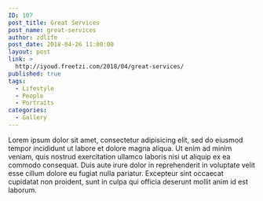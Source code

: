 ```yaml
---
ID: 107
post_title: Great Services
post_name: great-services
author: zdlife
post_date: 2018-04-26 11:00:00
layout: post
link: >
  http://iyoud.freetzi.com/2018/04/great-services/
published: true
tags:
  - Lifestyle
  - People
  - Portraits
categories:
  - Gallery
---
```

Lorem ipsum dolor sit amet, consectetur adipisicing elit, sed do eiusmod tempor incididunt ut labore et dolore magna aliqua. Ut enim ad minim veniam, quis nostrud exercitation ullamco laboris nisi ut aliquip ex ea commodo consequat. Duis aute irure dolor in reprehenderit in voluptate velit esse cillum dolore eu fugiat nulla pariatur. Excepteur sint occaecat cupidatat non proident, sunt in culpa qui officia deserunt mollit anim id est laborum.